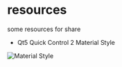 # resources
some resources for share
* Qt5 Quick Control 2 Material Style

![Material Style](https://github.com/yuriyoung/resources/blob/master/2019-05-28%2005.42.55.gif)
